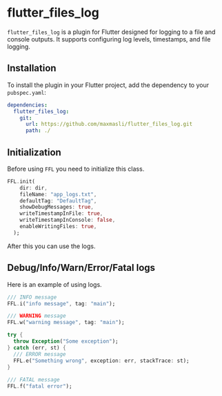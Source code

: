 # flutter_files_log



`flutter_files_log` is a plugin for Flutter designed for logging to a file and console outputs. It supports configuring log levels, timestamps, and file logging.



## Installation



To install the plugin in your Flutter project, add the dependency to your `pubspec.yaml`:



```yaml
dependencies:
  flutter_files_log:
    git:
      url: https://github.com/maxmasli/flutter_files_log.git
      path: ./
```

## Initialization


Before using `FFL` you need to initialize this class.

```dart
FFL.init(
    dir: dir,
    fileName: "app_logs.txt",
    defaultTag: "DefaultTag",
    showDebugMessages: true,
    writeTimestampInFile: true,
    writeTimestampInConsole: false,
    enableWritingFiles: true,
  );
```

After this you can use the logs.

## Debug/Info/Warn/Error/Fatal logs

Here is an example of using logs.

```dart
/// INFO message
FFL.i("info message", tag: "main");

/// WARNING message
FFL.w("warning message", tag: "main");

try {
  throw Exception("Some exception");
} catch (err, st) {
  /// ERROR message
  FFL.e("Something wrong", exception: err, stackTrace: st);
}
  
/// FATAL message
FFL.f("fatal error");
```